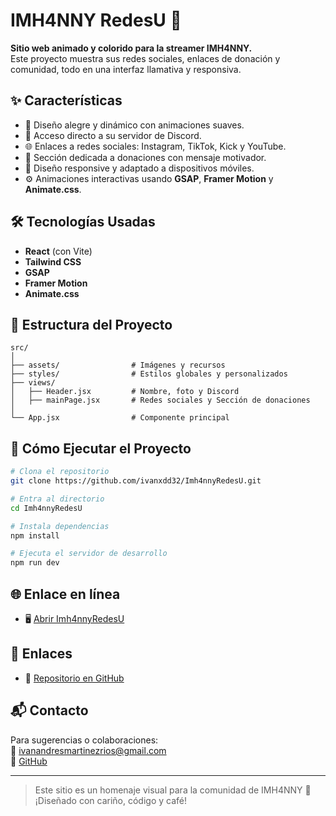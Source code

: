 # IMH4NNY RedesU 🌈

**Sitio web animado y colorido para la streamer IMH4NNY.**  
Este proyecto muestra sus redes sociales, enlaces de donación y comunidad, todo en una interfaz llamativa y responsiva.

## ✨ Características

- 🎨 Diseño alegre y dinámico con animaciones suaves.
- 💬 Acceso directo a su servidor de Discord.
- 🌐 Enlaces a redes sociales: Instagram, TikTok, Kick y YouTube.
- 💖 Sección dedicada a donaciones con mensaje motivador.
- 📱 Diseño responsive y adaptado a dispositivos móviles.
- ⚙️ Animaciones interactivas usando **GSAP**, **Framer Motion** y **Animate.css**.

## 🛠️ Tecnologías Usadas

- **React** (con Vite)
- **Tailwind CSS**
- **GSAP**
- **Framer Motion**
- **Animate.css**

## 📁 Estructura del Proyecto

```
src/
│
├── assets/                # Imágenes y recursos
├── styles/                # Estilos globales y personalizados
├── views/
│   ├── Header.jsx         # Nombre, foto y Discord
│   ├── mainPage.jsx       # Redes sociales y Sección de donaciones
│
└── App.jsx                # Componente principal
```

## 🚀 Cómo Ejecutar el Proyecto

```bash
# Clona el repositorio
git clone https://github.com/ivanxdd32/Imh4nnyRedesU.git

# Entra al directorio
cd Imh4nnyRedesU

# Instala dependencias
npm install

# Ejecuta el servidor de desarrollo
npm run dev
```

## 🌐 Enlace en línea

- 🖥️ [Abrir Imh4nnyRedesU](https://imh4nny-hubupdate.onrender.com/)

## 🔗 Enlaces

- 📂 [Repositorio en GitHub](https://github.com/ivanxdd32/Imh4nnyRedesU)

## 📬 Contacto

Para sugerencias o colaboraciones:  
📧 ivanandresmartinezrios@gmail.com  
🐙 [GitHub](https://github.com/ivanxdd32)

---

> Este sitio es un homenaje visual para la comunidad de IMH4NNY 💜  
> ¡Diseñado con cariño, código y café!
